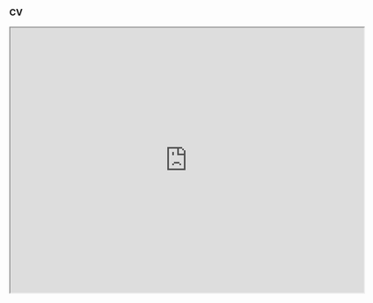 ### CV
<iframe src="https://drive.google.com/file/d/19Q0sA3GBL9X3bBvNVIXdnOXsSVuFr3yv/preview" width="640" height="480"></iframe>
